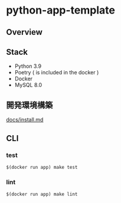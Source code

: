 # python-app-template

## Overview


## Stack

- Python 3.9
- Poetry ( is included in the docker )
- Docker
- MySQL 8.0


## 開発環境構築

[docs/install.md](docs/install.md)


## CLI

### test

```$(docker run app) make test```

### lint

```$(docker run app) make lint```
